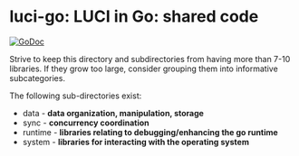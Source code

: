 luci-go: LUCI in Go: shared code
================================

[![GoDoc](https://godoc.org/github.com/tetrafolium/luci-go/common?status.svg)](https://godoc.org/github.com/tetrafolium/luci-go/common)

Strive to keep this directory and subdirectories from having more than 7-10
libraries. If they grow too large, consider grouping them into informative
subcategories.

The following sub-directories exist:

  * data - **data organization, manipulation, storage**
  * sync - **concurrency coordination**
  * runtime - **libraries relating to debugging/enhancing the go runtime**
  * system - **libraries for interacting with the operating system**
